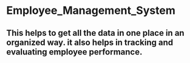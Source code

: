 # Employee_Management_System


## This helps to get all the data in one place in an organized way. it also helps in tracking and evaluating employee performance.
